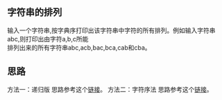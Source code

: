 ## 字符串的排列
输入一个字符串,按字典序打印出该字符串中字符的所有排列。例如输入字符串abc,则打印出由字符a,b,c所能</br>
排列出来的所有字符串abc,acb,bac,bca,cab和cba。
## 思路
方法一：递归版
思路参考这个[链接](http://www.cnblogs.com/cxjchen/p/3932949.html)。
方法二：字符序法
思路参考这个[链接](http://www.cnblogs.com/pmars/archive/2013/12/04/3458289.html)。